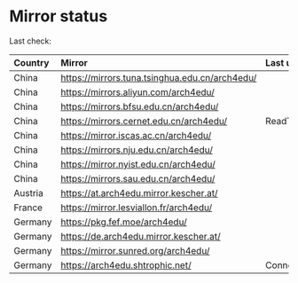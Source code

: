 <script src="./time.js"></script>
# Mirror status
Last check: <script type="text/javascript">localize(1757582688.1697106);</script>

|Country|Mirror|Last update|
|:------|:-----|:----------|
|China|https://mirrors.tuna.tsinghua.edu.cn/arch4edu/|<script type="text/javascript">localize(1757573143);</script>|
|China|https://mirrors.aliyun.com/arch4edu/|<script type="text/javascript">localize(1757529771);</script>|
|China|https://mirrors.bfsu.edu.cn/arch4edu/|<script type="text/javascript">localize(1757573143);</script>|
|China|https://mirrors.cernet.edu.cn/arch4edu/|ReadTimeout|
|China|https://mirror.iscas.ac.cn/arch4edu/|<script type="text/javascript">localize(1757573143);</script>|
|China|https://mirrors.nju.edu.cn/arch4edu/|<script type="text/javascript">localize(1757529771);</script>|
|China|https://mirror.nyist.edu.cn/arch4edu/|<script type="text/javascript">localize(1757529771);</script>|
|China|https://mirrors.sau.edu.cn/arch4edu/|<script type="text/javascript">localize(1756795646);</script>|
|Austria|https://at.arch4edu.mirror.kescher.at/|<script type="text/javascript">localize(1756104457);</script>|
|France|https://mirror.lesviallon.fr/arch4edu/|<script type="text/javascript">localize(1756709288);</script>|
|Germany|https://pkg.fef.moe/arch4edu/|<script type="text/javascript">localize(1756104457);</script>|
|Germany|https://de.arch4edu.mirror.kescher.at/|<script type="text/javascript">localize(1756104457);</script>|
|Germany|https://mirror.sunred.org/arch4edu/|<script type="text/javascript">localize(1757573143);</script>|
|Germany|https://arch4edu.shtrophic.net/|ConnectionError|

<script src="./tablefilter/tablefilter.js"></script>
<script src="./table.js"></script>